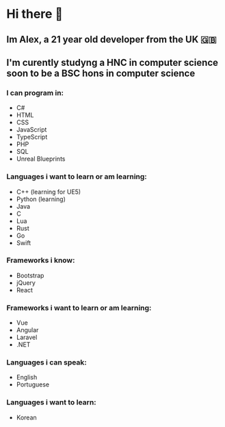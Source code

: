 # Hi there 👋
## Im Alex, a 21 year old developer from the UK :gb:
## I'm curently studyng a HNC in computer science soon to be a BSC hons in computer science
### I can program in:
- C#
- HTML
- CSS
- JavaScript
- TypeScript
- PHP
- SQL
- Unreal Blueprints
### Languages i want to learn or am learning:
- C++ (learning for UE5)
- Python (learning)
- Java
- C
- Lua
- Rust
- Go
- Swift
### Frameworks i know:
- Bootstrap
- jQuery
- React
### Frameworks i want to learn or am learning:
- Vue
- Angular
- Laravel
- .NET
### Languages i can speak:
- English
- Portuguese
### Languages i want to learn:
- Korean